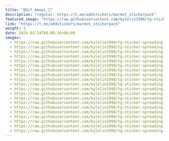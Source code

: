 ```yaml
---
title: "@Gif_Amoyi 🦫"
description: "regular: https://t.me/addstickers/marmot_stickerpack"
featured_image: "https://raw.githubusercontent.com/kylelin1998/tg-sticker-spreading-worldwide-images/main/img/7214d514-7cf2-4a5f-86be-c9c2d4d9d5e2.jpg"
link: "https://t.me/addstickers/marmot_stickerpack"
weight: 3
date: 2024-03-14T08:08:36+08:00
images:
  - https://raw.githubusercontent.com/kylelin1998/tg-sticker-spreading-worldwide-images/main/img/7214d514-7cf2-4a5f-86be-c9c2d4d9d5e2.jpg
  - https://raw.githubusercontent.com/kylelin1998/tg-sticker-spreading-worldwide-images/main/img/3e5cfec1-508b-4a54-a25b-e95338db4344.jpg
  - https://raw.githubusercontent.com/kylelin1998/tg-sticker-spreading-worldwide-images/main/img/29886242-5cb7-4335-8caf-75b9408148c9.jpg
  - https://raw.githubusercontent.com/kylelin1998/tg-sticker-spreading-worldwide-images/main/img/681c4c93-fc2c-4dbb-bc2a-52b523c609f7.jpg
  - https://raw.githubusercontent.com/kylelin1998/tg-sticker-spreading-worldwide-images/main/img/bf12ded7-49c2-4cc3-a5b3-18bd15b51450.jpg
  - https://raw.githubusercontent.com/kylelin1998/tg-sticker-spreading-worldwide-images/main/img/e6a92614-1402-4d9a-847f-6000b89949f1.jpg
  - https://raw.githubusercontent.com/kylelin1998/tg-sticker-spreading-worldwide-images/main/img/08023679-39a6-4159-9dd7-2082f301bb17.jpg
  - https://raw.githubusercontent.com/kylelin1998/tg-sticker-spreading-worldwide-images/main/img/00b465fd-f657-4253-9471-5cffd9ef9505.jpg
  - https://raw.githubusercontent.com/kylelin1998/tg-sticker-spreading-worldwide-images/main/img/12612441-0a4e-44f2-be8c-c92d917bff62.jpg
  - https://raw.githubusercontent.com/kylelin1998/tg-sticker-spreading-worldwide-images/main/img/c5b5284d-dc09-408b-9bd7-68665c75844b.jpg
  - https://raw.githubusercontent.com/kylelin1998/tg-sticker-spreading-worldwide-images/main/img/89b81324-727c-4611-a151-73f05d7771a5.jpg
  - https://raw.githubusercontent.com/kylelin1998/tg-sticker-spreading-worldwide-images/main/img/4a61ac13-48bf-47b3-bca6-571e26d739da.jpg
  - https://raw.githubusercontent.com/kylelin1998/tg-sticker-spreading-worldwide-images/main/img/288ab404-617a-41c5-a784-9914faf81b92.jpg
  - https://raw.githubusercontent.com/kylelin1998/tg-sticker-spreading-worldwide-images/main/img/c2d18d4c-c8a6-4546-8f3a-610fa0642e6c.jpg
  - https://raw.githubusercontent.com/kylelin1998/tg-sticker-spreading-worldwide-images/main/img/ac49e706-b8f0-423b-b61c-6f781aeed24a.jpg
  - https://raw.githubusercontent.com/kylelin1998/tg-sticker-spreading-worldwide-images/main/img/e1e7ce3a-35e1-4b2e-87fe-b9c2db668c4f.jpg
  - https://raw.githubusercontent.com/kylelin1998/tg-sticker-spreading-worldwide-images/main/img/be893058-3d8c-4347-b9d2-fd2e84d2f97f.jpg
  - https://raw.githubusercontent.com/kylelin1998/tg-sticker-spreading-worldwide-images/main/img/35d99317-0ecb-4e72-998e-f6a69ddacba7.jpg
  - https://raw.githubusercontent.com/kylelin1998/tg-sticker-spreading-worldwide-images/main/img/cb9e13c7-21fb-4d31-9152-9bf3ef591bcc.jpg
  - https://raw.githubusercontent.com/kylelin1998/tg-sticker-spreading-worldwide-images/main/img/9a27aa28-a541-456a-9f30-87c8dfc61807.jpg
---
```

